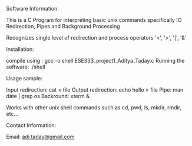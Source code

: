 
Software Information:

This is a C Program for interpreting basic unix commands specifically IO Redirection, Pipes and Background Processing

Recognizes single level of redirection and process operators '<', '>', '|', '&'

Installation:

compile using : gcc -o shell ESE333_project1_Aditya_Taday.c Running the software: ./shell

Usage sample:

Input redirection: cat < file Output redirection: echo hello > file Pipe: man date | grep os Backround: xterm &

Works with other unix shell commands such as cd, pwd, ls, mkdir, rmdir, etc...

Contact Information:

Email: adi.taday@gmail.com
